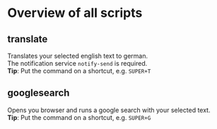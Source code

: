# Overview of all scripts

## translate
Translates your selected english text to german.  
The notification service ```notify-send``` is required.  
**Tip**: Put the command on a shortcut, e.g. ```SUPER+T```

## googlesearch
Opens you browser and runs a google search with your selected text.  
**Tip**: Put the command on a shortcut, e.g. ```SUPER+G```
